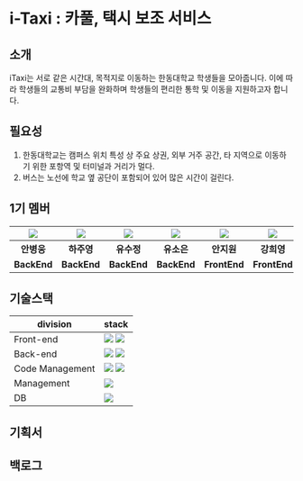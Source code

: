 # i-Taxi : 카풀, 택시 보조 서비스

## 소개
iTaxi는 서로 같은 시간대, 목적지로 이동하는 한동대학교 학생들을 모아줍니다. 이에 따라 학생들의 교통비 부담을 완화하며 학생들의 편리한 통학 및 이동을 지원하고자 합니다.

## 필요성
1. 한동대학교는 캠퍼스 위치 특성 상 주요 상권, 외부 거주 공간, 타 지역으로 이동하기 위한 포항역 및 터미널과 거리가 멀다.  
2. 버스는 노선에 학교 옆 공단이 포함되어 있어 많은 시간이 걸린다.


## 1기 멤버

| ![](https://github.com/gomster96.png) | ![](https://github.com/Juyoungit.png) | ![](https://github.com/crystalYoo99.png) | ![](https://github.com//YuSoeun.png) | ![](https://github.com/AnJW-HGU.png) | ![](https://github.com/kang-heeyoung.png) | 
| :--------------------------------------: | :-----------------------------------: | :------------------------------------: | :------------------------------------: | :------------------------------------: | :------------------------------------: |
|             **안병웅**              |            **하주영**            |            **유수정**             |             **유소은**             |             **안지원**             |             **강희영**             |
|             **BackEnd**              |            **BackEnd**            |            **BackEnd**             |             **BackEnd**             |             **FrontEnd**             |             **FrontEnd**             |



## 기술스택

| division        | stack                                                                                                                                                                                                                                                                                                       |
| --------------- | ----------------------------------------------------------------------------------------------------------------------------------------------------------------------------------------------------------------------------------------------------------------------------------------------------------- |
| Front-end       | <img src="https://img.shields.io/badge/Flutter-%2302569B.svg?style=for-the-badge&logo=Flutter&logoColor=white">  <img src="https://img.shields.io/badge/firebase-%23039BE5.svg?style=for-the-badge&logo=firebase">
| Back-end        |  <img src="https://img.shields.io/badge/springboot-6DB33F?style=for-the-badge&logo=springboot&logoColor=black"> <img src="https://img.shields.io/badge/jpa-6DB33F?style=for-the-badge&logo=springboot&logoColor=black">|
| Code Management | <img src="https://img.shields.io/badge/git-F05032?style=for-the-badge&logo=git&logoColor=black"> <img src="https://img.shields.io/badge/github-181717?style=for-the-badge&logo=github&logoColor=black"> |
| Management      | <img src="https://img.shields.io/badge/docker-%230db7ed.svg?style=for-the-badge&logo=docker&logoColor=white">                                 |
| DB              | <img src="https://img.shields.io/badge/mysql-4479A1?style=for-the-badge&logo=mysql&logoColor=black"> |

## 기획서



## 백로그


